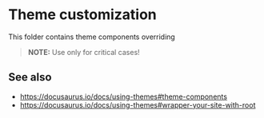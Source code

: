 # Theme customization

This folder contains theme components overriding

> **NOTE:** Use only for critical cases!

## See also

- <https://docusaurus.io/docs/using-themes#theme-components>
- <https://docusaurus.io/docs/using-themes#wrapper-your-site-with-root>

